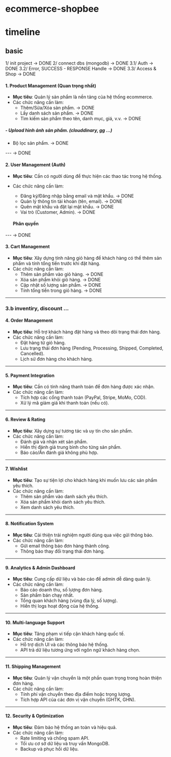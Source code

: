 # ecommerce-shopbee

# timeline


## basic
1/ init project -> DONE
2/ connect dbs (mongodb) -> DONE
3.1/ Auth -> DONE
3.2/ Error, SUCCESS - RESPONSE Handle -> DONE
3.3/ Access & Shop -> DONE

#### **1. Product Management (Quan trọng nhất)**
- **Mục tiêu**: Quản lý sản phẩm là nền tảng của hệ thống ecommerce.
- Các chức năng cần làm:
  - Thêm/Sửa/Xóa sản phẩm.  -> DONE
  - Lấy danh sách sản phẩm. -> DONE
  - Tìm kiếm sản phẩm theo tên, danh mục, giá, v.v. -> DONE
 ##### - Upload hình ảnh sản phẩm. (clouddinary, gg ...)
  - Bộ lọc sản phẩm. -> DONE

--- -> DONE 

#### **2. User Management (Auth)**
- **Mục tiêu**: Cần có người dùng để thực hiện các thao tác trong hệ thống.
- Các chức năng cần làm:
  - Đăng ký/Đăng nhập bằng email và mật khẩu. -> DONE
  - Quản lý thông tin tài khoản (tên, email). -> DONE
  - Quên mật khẩu và đặt lại mật khẩu. -> DONE
  - Vai trò (Customer, Admin). -> DONE

  #### Phân quyền 
---  -> DONE 

#### **3. Cart Management**
- **Mục tiêu**: Xây dựng tính năng giỏ hàng để khách hàng có thể thêm sản phẩm và tính tổng tiền trước khi đặt hàng.
- Các chức năng cần làm:
  - Thêm sản phẩm vào giỏ hàng. -> DONE
  - Xóa sản phẩm khỏi giỏ hàng. -> DONE
  - Cập nhật số lượng sản phẩm. -> DONE
  - Tính tổng tiền trong giỏ hàng. -> DONE

---
### 3.b inventiry, discount ... 


#### **4. Order Management**
- **Mục tiêu**: Hỗ trợ khách hàng đặt hàng và theo dõi trạng thái đơn hàng.
- Các chức năng cần làm:
  - Đặt hàng từ giỏ hàng.
  - Lưu trạng thái đơn hàng (Pending, Processing, Shipped, Completed, Cancelled).
  - Lịch sử đơn hàng cho khách hàng.

---

#### **5. Payment Integration**
- **Mục tiêu**: Cần có tính năng thanh toán để đơn hàng được xác nhận.
- Các chức năng cần làm:
  - Tích hợp các cổng thanh toán (PayPal, Stripe, MoMo, COD).
  - Xử lý mã giảm giá khi thanh toán (nếu có).

---

#### **6. Review & Rating**
- **Mục tiêu**: Xây dựng sự tương tác và uy tín cho sản phẩm.
- Các chức năng cần làm:
  - Đánh giá và nhận xét sản phẩm.
  - Hiển thị đánh giá trung bình cho từng sản phẩm.
  - Báo cáo/Ẩn đánh giá không phù hợp.

---

#### **7. Wishlist**
- **Mục tiêu**: Tạo sự tiện lợi cho khách hàng khi muốn lưu các sản phẩm yêu thích.
- Các chức năng cần làm:
  - Thêm sản phẩm vào danh sách yêu thích.
  - Xóa sản phẩm khỏi danh sách yêu thích.
  - Xem danh sách yêu thích.

---

#### **8. Notification System**
- **Mục tiêu**: Cải thiện trải nghiệm người dùng qua việc gửi thông báo.
- Các chức năng cần làm:
  - Gửi email thông báo đơn hàng thành công.
  - Thông báo thay đổi trạng thái đơn hàng.

---

#### **9. Analytics & Admin Dashboard**
- **Mục tiêu**: Cung cấp dữ liệu và báo cáo để admin dễ dàng quản lý.
- Các chức năng cần làm:
  - Báo cáo doanh thu, số lượng đơn hàng.
  - Sản phẩm bán chạy nhất.
  - Tổng quan khách hàng (vùng địa lý, số lượng).
  - Hiển thị logs hoạt động của hệ thống.

---

#### **10. Multi-language Support**
- **Mục tiêu**: Tăng phạm vi tiếp cận khách hàng quốc tế.
- Các chức năng cần làm:
  - Hỗ trợ dịch UI và các thông báo hệ thống.
  - API trả dữ liệu tương ứng với ngôn ngữ khách hàng chọn.

---

#### **11. Shipping Management**
- **Mục tiêu**: Quản lý vận chuyển là một phần quan trọng trong hoàn thiện đơn hàng.
- Các chức năng cần làm:
  - Tính phí vận chuyển theo địa điểm hoặc trọng lượng.
  - Tích hợp API của các đơn vị vận chuyển (GHTK, GHN).

---

#### **12. Security & Optimization**
- **Mục tiêu**: Đảm bảo hệ thống an toàn và hiệu quả.
- Các chức năng cần làm:
  - Rate limiting và chống spam API.
  - Tối ưu cơ sở dữ liệu và truy vấn MongoDB.
  - Backup và phục hồi dữ liệu.
